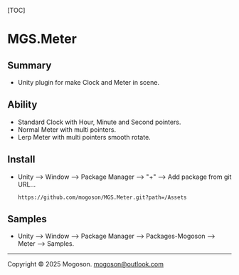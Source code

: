 [TOC]

# MGS.Meter

## Summary
- Unity plugin for make Clock and Meter in scene.

## Ability

- Standard Clock with Hour, Minute and Second pointers.
- Normal Meter with multi pointers.
- Lerp Meter with multi pointers smooth rotate.

## Install

- Unity --> Window --> Package Manager --> "+" --> Add package from git URL...

  ```text
  https://github.com/mogoson/MGS.Meter.git?path=/Assets
  ```

## Samples

- Unity --> Window --> Package Manager --> Packages-Mogoson --> Meter --> Samples.

---

Copyright © 2025 Mogoson.	mogoson@outlook.com